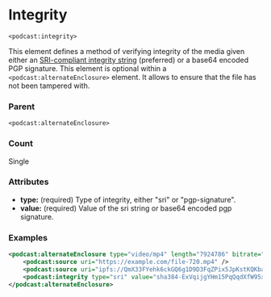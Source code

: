 # Integrity

`<podcast:integrity>`

This element defines a method of verifying integrity of the media given either an [SRI-compliant integrity string](https://www.w3.org/TR/SRI/) (preferred) or a base64 encoded PGP signature. This element is optional within a `<podcast:alternateEnclosure>` element. It allows to ensure that the file has not been tampered with.

### Parent

`<podcast:alternateEnclosure>`

### Count

Single

### Attributes

- **type:** (required) Type of integrity, either "sri" or "pgp-signature".
- **value:** (required) Value of the sri string or base64 encoded pgp signature.

### Examples

```xml
<podcast:alternateEnclosure type="video/mp4" length="7924786" bitrate="511276.52" height="720">
    <podcast:source uri="https://example.com/file-720.mp4" />
    <podcast:source uri="ipfs://QmX33FYehk6ckGQ6g1D9D3FqZPix5JpKstKQKbaS8quUFb" />
    <podcast:integrity type="sri" value="sha384-ExVqijgYHm15PqQqdXfW95x+Rs6C+d6E/ICxyQOeFevnxNLR/wtJNrNYTjIysUBo" />
</podcast:alternateEnclosure>
```
